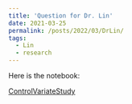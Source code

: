 ```yaml
---
title: 'Question for Dr. Lin'
date: 2021-03-25
permalink: /posts/2022/03/DrLin/
tags:
  - Lin
  - research
---
```


Here is the notebook:

[ControlVariateStudy](/Research/Notebooks/ControlVariateStudy.html)
